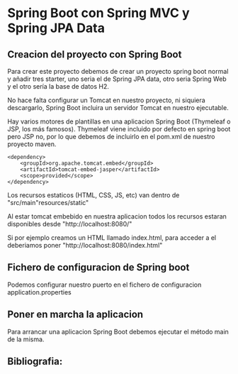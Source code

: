 # Spring Boot con Spring MVC y Spring JPA Data

## Creacion del proyecto con Spring Boot

Para crear este proyecto debemos de crear un proyecto spring boot normal y añadir tres starter, uno seria el de Spring JPA data, otro seria Spring Web y el otro sería la base de datos H2.

No hace falta configurar un Tomcat en nuestro proyecto, ni siquiera descargarlo, Spring Boot incluira un servidor Tomcat en nuestro ejecutable.

Hay varios motores de plantillas en una aplicacion Spring Boot (Thymeleaf o JSP, los más famosos). Thymeleaf viene incluido por defecto en spring boot pero JSP no, por lo que debemos de incluirlo en el pom.xml de nuestro proyecto maven.

	<dependency>
		<groupId>org.apache.tomcat.embed</groupId>
		<artifactId>tomcat-embed-jasper</artifactId>
		<scope>provided</scope>
	</dependency>
	
Los recursos estaticos (HTML, CSS, JS, etc) van dentro de "src/main"resources/static"

Al estar tomcat embebido en nuestra aplicacion todos los recursos estaran disponibles desde "http://localhost:8080/"

Si por ejemplo creamos un HTML llamado index.html, para acceder a el deberiamos poner "http://localhost:8080/index.html"

## Fichero de configuracion de Spring boot

Podemos configurar nuestro puerto en el fichero de configuracion application.properties

## Poner en marcha la aplicacion

Para arrancar una aplicacion Spring Boot debemos ejecutar el método main de la misma. 


## Bibliografia:

